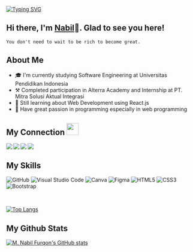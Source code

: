 [![Typing SVG](https://readme-typing-svg.herokuapp.com?color=00FFFF&size=29&multiline=true&width=700&lines=Welcome+To+My+GitHub+Profile)](https://git.io/typing-svg)

## Hi there, I'm [Nabil](https://github.com/mnabilfurqon)👋. Glad to see you here! &nbsp;
```
You don't need to wait to be rich to become great.
```

## About Me
- 🎓 I'm currently studying Software Engineering at Universitas Pendidikan Indonesia
- ⚒️ Completed participation in Alterra Academy and Internship at PT. Mitra Solusi Aktual Integrasi
- 🚀 Still learning about Web Development using React.js
- 💪 Have great passion in programming especially in web programming

## My Connection <img src="https://github.com/TheDudeThatCode/TheDudeThatCode/blob/master/Assets/Handshake.gif" height="32px">

<a href="https://www.linkedin.com/in/m-nabil-furqon-2a065924b/" target="blank" >
  <img align="left" src="https://img.shields.io/badge/LinkedIn-0077B5?style=for-the-badge&logo=linkedin&logoColor=white" />
</a>
<a href="mailto:mnabilfurqon71@gmail.com" target="blank" >
  <img align="left" src="https://img.shields.io/badge/Gmail-D14836?style=for-the-badge&logo=gmail&logoColor=white" />
</a>
<a href="https://www.instagram.com/mnblfrqn" target="blank" >
  <img align="left" src="https://img.shields.io/badge/Instagram-%23E4405F.svg?style=for-the-badge&logo=Instagram&logoColor=white" />
</a>
<a href="https://t.me/Youqon" target="blank" >
  <img align="left" src="https://img.shields.io/badge/Telegram-2CA5E0?style=for-the-badge&logo=telegram&logoColor=white" />
</a>

<br>

## My Skills

![GitHub](https://img.shields.io/badge/github-%23121011.svg?style=for-the-badge&logo=github&logoColor=white)
![Visual Studio Code](https://img.shields.io/badge/Visual%20Studio%20Code-0078d7.svg?style=for-the-badge&logo=visual-studio-code&logoColor=white)
![Canva](https://img.shields.io/badge/Canva-%2300C4CC.svg?style=for-the-badge&logo=Canva&logoColor=white)
![Figma](https://img.shields.io/badge/figma-%23F24E1E.svg?style=for-the-badge&logo=figma&logoColor=white)
![HTML5](https://img.shields.io/badge/html5-%23E34F26.svg?style=for-the-badge&logo=html5&logoColor=white)
![CSS3](https://img.shields.io/badge/css3-%231572B6.svg?style=for-the-badge&logo=css3&logoColor=white)
![Bootstrap](https://img.shields.io/badge/bootstrap-%23563D7C.svg?style=for-the-badge&logo=bootstrap&logoColor=white)

<br>

[![Top Langs](https://github-readme-stats.vercel.app/api/top-langs/?username=mnabilfurqon)](https://github.com/mnabilfurqon/github-readme-stats)

## My Github Stats
[![M. Nabil Furqon's GitHub stats](https://github-readme-stats.vercel.app/api?username=mnabilfurqon)](https://github.com/mnabilfurqon/github-readme-stats)
